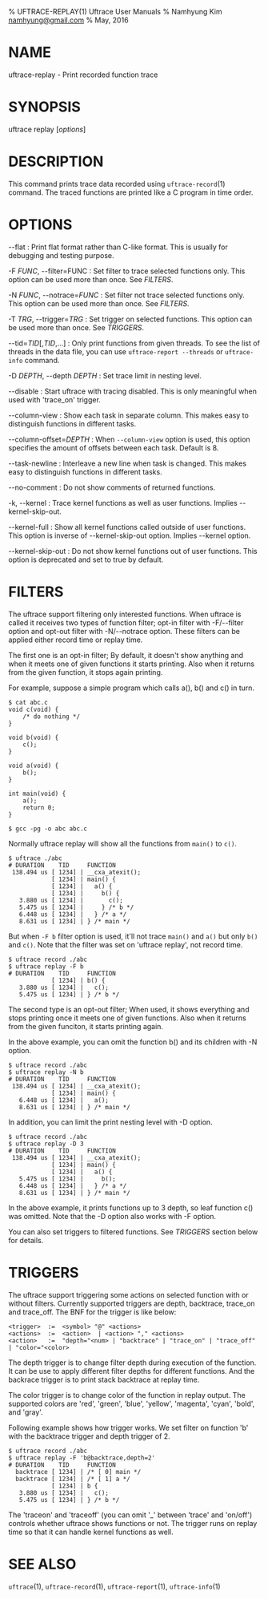 % UFTRACE-REPLAY(1) Uftrace User Manuals
% Namhyung Kim <namhyung@gmail.com>
% May, 2016

NAME
====
uftrace-replay - Print recorded function trace


SYNOPSIS
========
uftrace replay [*options*]


DESCRIPTION
===========
This command prints trace data recorded using `uftrace-record`(1) command.  The traced functions are printed like a C program in time order.


OPTIONS
=======
\--flat
:   Print flat format rather than C-like format.  This is usually for debugging and testing purpose.

-F *FUNC*, \--filter=FUNC
:   Set filter to trace selected functions only.  This option can be used more than once.  See *FILTERS*.

-N *FUNC*, \--notrace=*FUNC*
:   Set filter not trace selected functions only.  This option can be used more than once.  See *FILTERS*.

-T *TRG*, \--trigger=*TRG*
:   Set trigger on selected functions.  This option can be used more than once.  See *TRIGGERS*.

\--tid=*TID*[,*TID*,...]
:   Only print functions from given threads.  To see the list of threads in the data file, you can use `uftrace-report --threads` or `uftrace-info` command.

-D *DEPTH*, \--depth *DEPTH*
:   Set trace limit in nesting level.

\--disable
:   Start uftrace with tracing disabled.  This is only meaningful when used with 'trace_on' trigger.

--column-view
:   Show each task in separate column.  This makes easy to distinguish functions in different tasks.

--column-offset=*DEPTH*
:   When `--column-view` option is used, this option specifies the amount of offsets between each task.  Default is 8.

--task-newline
:   Interleave a new line when task is changed.  This makes easy to distinguish functions in different tasks.

--no-comment
:   Do not show comments of returned functions.

-k, \--kernel
:   Trace kernel functions as well as user functions.  Implies \--kernel-skip-out.

\--kernel-full
:   Show all kernel functions called outside of user functions.  This option is inverse of \--kernel-skip-out option.  Implies \--kernel option.

\--kernel-skip-out
:   Do not show kernel functions out of user functions.  This option is deprecated and set to true by default.


FILTERS
=======
The uftrace support filtering only interested functions.  When uftrace is called it receives two types of function filter; opt-in filter with -F/--filter option and opt-out filter with -N/--notrace option.  These filters can be applied either record time or replay time.

The first one is an opt-in filter; By default, it doesn't show anything and when it meets one of given functions it starts printing.  Also when it returns from the given function, it stops again printing.

For example, suppose a simple program which calls a(), b() and c() in turn.

    $ cat abc.c
    void c(void) {
        /* do nothing */
    }

    void b(void) {
        c();
    }

    void a(void) {
        b();
    }

    int main(void) {
        a();
        return 0;
    }

    $ gcc -pg -o abc abc.c

Normally uftrace replay will show all the functions from `main()` to `c()`.

    $ uftrace ./abc
    # DURATION    TID     FUNCTION
     138.494 us [ 1234] | __cxa_atexit();
                [ 1234] | main() {
                [ 1234] |   a() {
                [ 1234] |     b() {
       3.880 us [ 1234] |       c();
       5.475 us [ 1234] |     } /* b */
       6.448 us [ 1234] |   } /* a */
       8.631 us [ 1234] | } /* main */

But when `-F b` filter option is used, it'll not trace `main()` and `a()` but only `b()` and `c()`.  Note that the filter was set on 'uftrace replay', not record time.

    $ uftrace record ./abc
    $ uftrace replay -F b
    # DURATION    TID     FUNCTION
                [ 1234] | b() {
       3.880 us [ 1234] |   c();
       5.475 us [ 1234] | } /* b */

The second type is an opt-out filter; When used, it shows everything and stops printing once it meets one of given functions.  Also when it returns from the given funciton, it starts printing again.

In the above example, you can omit the function b() and its children with -N option.

    $ uftrace record ./abc
    $ uftrace replay -N b
    # DURATION    TID     FUNCTION
     138.494 us [ 1234] | __cxa_atexit();
                [ 1234] | main() {
       6.448 us [ 1234] |   a();
       8.631 us [ 1234] | } /* main */

In addition, you can limit the print nesting level with -D option.

    $ uftrace record ./abc
    $ uftrace replay -D 3
    # DURATION    TID     FUNCTION
     138.494 us [ 1234] | __cxa_atexit();
                [ 1234] | main() {
                [ 1234] |   a() {
       5.475 us [ 1234] |     b();
       6.448 us [ 1234] |   } /* a */
       8.631 us [ 1234] | } /* main */

In the above example, it prints functions up to 3 depth, so leaf function c() was omitted.  Note that the -D option also works with -F option.

You can also set triggers to filtered functions.  See *TRIGGERS* section below for details.


TRIGGERS
========
The uftrace support triggering some actions on selected function with or without filters.  Currently supported triggers are depth, backtrace, trace_on and trace_off.  The BNF for the trigger is like below:

    <trigger>  :=  <symbol> "@" <actions>
    <actions>  :=  <action>  | <action> "," <actions>
    <action>   :=  "depth="<num> | "backtrace" | "trace_on" | "trace_off" | "color="<color>

The depth trigger is to change filter depth during execution of the function.  It can be use to apply different filter depths for different functions.  And the backrace trigger is to print stack backtrace at replay time.

The color trigger is to change color of the function in replay output.  The supported colors are 'red', 'green', 'blue', 'yellow', 'magenta', 'cyan', 'bold', and 'gray'.

Following example shows how trigger works.  We set filter on function 'b' with the backtrace trigger and depth trigger of 2.

    $ uftrace record ./abc
    $ uftrace replay -F 'b@backtrace,depth=2'
    # DURATION    TID     FUNCTION
      backtrace [ 1234] | /* [ 0] main */
      backtrace [ 1234] | /* [ 1] a */
                [ 1234] | b {
       3.880 us [ 1234] |   c();
       5.475 us [ 1234] | } /* b */

The 'traceon' and 'traceoff' (you can omit '_' between 'trace' and 'on/off') controls whether uftrace shows functions or not.  The trigger runs on replay time so that it can handle kernel functions as well.


SEE ALSO
========
`uftrace`(1), `uftrace-record`(1), `uftrace-report`(1), `uftrace-info`(1)
